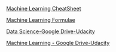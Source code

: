 [Machine Learning CheatSheet](https://ml-cheatsheet.readthedocs.io/en/latest/index.html)

[Machine Learning Formulae](https://ai6034.mit.edu/wiki/images/SVM_and_Boosting.pdf)

[Data Science-Google Drive-Udacity](https://drive.google.com/drive/folders/1UKv47vNNrt3EcFW8pfBj8OUW9-ake8sC)

[Machine Learning - Google Drive-Udacity](https://drive.google.com/drive/folders/168wvzUZRR89yI-SKpgU1FE-GnlZChn5T)
